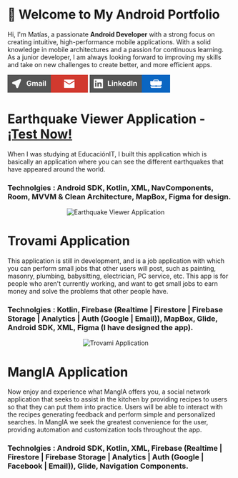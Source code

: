 # 👋 Welcome to My Android Portfolio
Hi, I'm Matías, a passionate <b>Android Developer</b> with a strong focus on creating intuitive, high-performance mobile applications. With a solid knowledge in mobile architectures and a passion for continuous learning. As a junior developer, I am always looking forward to improving my skills and take on new challenges to create better, and more efficient apps.

<a href="https://mail.google.com/mail/u/0/?fs=1&to=matias.alzu143@gmail.com&tf=cm" target="_blank"><img src="https://github.com/Sokamn/Android-Portfolio/blob/main/gmail_bar.png"></a>
<a href="https://www.linkedin.com/in/matias-alzu/" target="_blank"><img src="https://github.com/Sokamn/Android-Portfolio/blob/main/linkedin_bar.png" ></a>

# Earthquake Viewer Application - <a href="https://appetize.io/app/b_smuam7dcvgysk6pucoobcdhgdy" target="_blank">¡Test Now!</a>
When I was studying at EducaciónIT, I built this application which is basically an application where you can see the different earthquakes that have appeared around the world.
### Technolgies : Android SDK, Kotlin, XML, NavComponents, Room, MVVM & Clean Architecture, MapBox, Figma for design.

<p align="center">
<img src="https://github.com/Sokamn/Android-Portfolio/blob/main/earthquake_viewer_mockup.png" height = "500"  title="Earthquake Viewer Application">&nbsp;&nbsp;&nbsp;&nbsp;&nbsp;
</p>

# Trovami Application

This application is still in development, and is a job application with which you can perform small jobs that other users will post, such as painting, masonry, plumbing, babysitting, electrician, PC service, etc. This app is for people who aren't currently working, and want to get small jobs to earn money and solve the problems that other people have.

### Technolgies : Kotlin, Firebase (Realtime | Firestore | Firebase Storage | Analytics | Auth (Google | Email)), MapBox, Glide, Android SDK, XML, Figma (I have designed the app).

<p align="center">
<img src="https://github.com/Sokamn/Android-Portfolio/blob/main/trovami_image_mockup.png" height = "500"  title="Trovami Application">&nbsp;&nbsp;&nbsp;&nbsp;&nbsp;
</p>

# MangIA Application

Now enjoy and experience what MangIA offers you, a social network application that seeks to assist in the kitchen by providing recipes to users so that they can put them into practice. Users will be able to interact with the recipes generating feedback and perform simple and personalized searches. In MangIA we seek the greatest convenience for the user, providing automation and customization tools throughout the app. 

### Technolgies : Android SDK, Kotlin, XML, Firebase (Realtime | Firestore | Firebase Storage | Analytics | Auth (Google | Facebook | Email)), Glide, Navigation Components.

